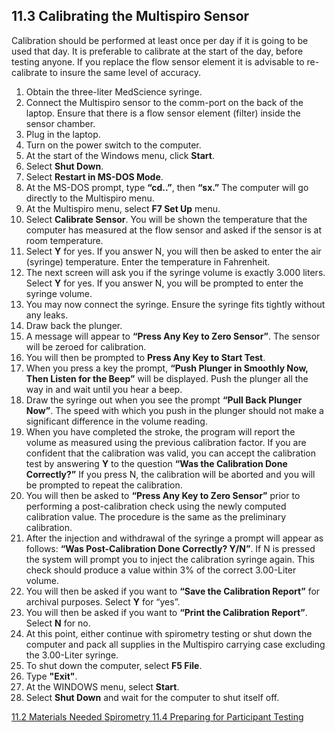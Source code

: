 ## 11.3 Calibrating the Multispiro Sensor

Calibration should be performed at least once per day if it is going to be used that day.  It is preferable to calibrate at the start of the day, before testing anyone. If you replace the flow sensor element it is advisable to re-calibrate to insure the same level of accuracy.

1. Obtain the three-liter MedScience syringe.
2. Connect the Multispiro sensor to the comm-port on the back of the laptop. Ensure that there is a flow sensor element (filter) inside the sensor chamber.
3. Plug in the laptop.
4. Turn on the power switch to the computer.
5. At the start of the Windows menu, click **Start**.
6. Select **Shut Down**.
7. Select **Restart in MS-DOS Mode**.
8. At the MS-DOS prompt, type **“cd..”**, then **“sx.”**  The computer will go directly to the Multispiro menu.
9. At the Multispiro menu, select **F7 Set Up** menu.
10. Select **Calibrate Sensor**.  You will be shown the temperature that the computer has measured at the flow sensor and asked if the sensor is at room temperature.
11. Select **Y** for yes.  If you answer N, you will then be asked to enter the air (syringe) temperature.  Enter the temperature in Fahrenheit.
12. The next screen will ask you if the syringe volume is exactly 3.000 liters.  Select **Y** for yes.  If you answer N, you will be prompted to enter the syringe volume.
13. You may now connect the syringe. Ensure the syringe fits tightly without any leaks.
14. Draw back the plunger.
15. A message will appear to **“Press Any Key to Zero Sensor”**. The sensor will be zeroed for calibration.
16. You will then be prompted to **Press Any Key to Start Test**.
17. When you press a key the prompt, **“Push Plunger in Smoothly Now, Then Listen for the Beep”** will be displayed.  Push the plunger all the way in and wait until you hear a beep.
18. Draw the syringe out when you see the prompt **“Pull Back Plunger Now”**. The speed with which you push in the plunger should not make a significant difference in the volume reading.
19. When you have completed the stroke, the program will report the volume as measured using the previous calibration factor.  If you are confident that the calibration was valid, you can accept the calibration test by answering **Y** to the question **“Was the Calibration Done Correctly?”**  If you press N, the calibration will be aborted and you will be prompted to repeat the calibration.
20. You will then be asked to **“Press Any Key to Zero Sensor”** prior to performing a post-calibration check using the newly computed calibration value.  The procedure is the same as the preliminary calibration.
21. After the injection and withdrawal of the syringe a prompt will appear as follows: **“Was Post-Calibration Done Correctly? Y/N”**.  If N is pressed the system will prompt you to inject the calibration syringe again.  This check should produce a value within 3% of the correct 3.00-Liter volume.
22. You will then be asked if you want to **“Save the Calibration Report”** for archival purposes.  Select **Y** for “yes”.
23. You will then be asked if you want to **“Print the Calibration Report”**. Select **N** for no.
24. At this point, either continue with spirometry testing or shut down the computer and pack all supplies in the Multispiro carrying case excluding the 3.00-Liter syringe.
25. To shut down the computer, select **F5 File**.
26. Type **"Exit"**.
27. At the WINDOWS menu, select **Start**.
28. Select **Shut Down** and wait for the computer to shut itself off.


<div class="center">
<div class="btn-group">
  <a href=":pages_path:/manuals/spirometry/11-02-materials-needed.md" class="btn btn-default">
    <span class="glyphicon glyphicon-chevron-left"></span>
    11.2 Materials Needed
  </a>

  <a href=":pages_path:/manuals/spirometry" class="btn btn-default">
    <span class="glyphicon glyphicon-chevron-up"></span>
    Spirometry
  </a>

  <a href=":pages_path:/manuals/spirometry/11-04-00-preparing-ppt-testing.md" class="btn btn-success">
    11.4 Preparing for Participant Testing
    <span class="glyphicon glyphicon-chevron-right"></span>
  </a>
</div>
</div>
